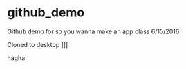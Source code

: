 # github_demo
Github demo for so you wanna make an app class 6/15/2016

Cloned to desktop
]]]

hagha